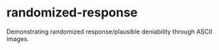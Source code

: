 # randomized-response
Demonstrating randomized response/plausible deniability through ASCII images.
